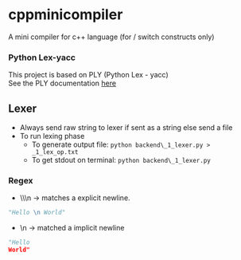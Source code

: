 # cppminicompiler
 A mini compiler for c++ language (for / switch constructs only)

### Python Lex-yacc
This project is based on PLY (Python Lex - yacc) <br>
See the PLY documentation [here](https://ply.readthedocs.io/en/latest/ "PLY Docs")

## Lexer
* Always send raw string to lexer if sent as a string else send a file
* To run lexing phase
  * To generate output file: `python backend\_1_lexer.py > _1_lex_op.txt`
  * To get stdout on terminal: `python backend\_1_lexer.py`

### Regex
* \\\\\n -> matches a explicit newline. 
```python
"Hello \n World"
```
* \n -> matched a implicit newline
```python
"Hello
World"
```
